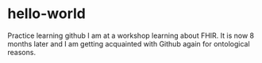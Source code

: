# hello-world
Practice learning github
I am at a workshop learning about FHIR.
It is now 8 months later and I am getting acquainted with Github again for ontological reasons.
